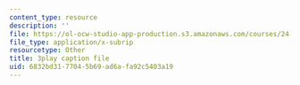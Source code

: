 ```yaml
---
content_type: resource
description: ''
file: https://ol-ocw-studio-app-production.s3.amazonaws.com/courses/24-912-black-matters-introduction-to-black-studies-spring-2017/6832bd3177045b69ad6afa92c5403a19_UmbsTnQ39a4.vtt
file_type: application/x-subrip
resourcetype: Other
title: 3play caption file
uid: 6832bd31-7704-5b69-ad6a-fa92c5403a19
---
```

